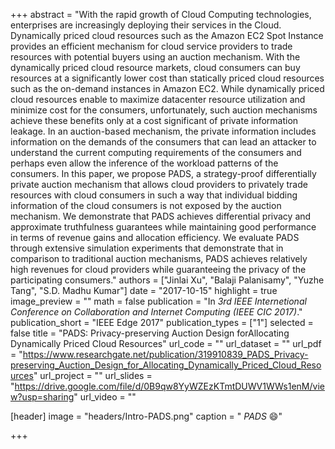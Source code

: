 +++
abstract = "With the rapid growth of Cloud Computing technologies, enterprises are increasingly deploying their services in the Cloud. Dynamically priced cloud resources such as the Amazon EC2 Spot Instance provides an efficient mechanism for cloud service providers to trade resources with potential buyers using an auction mechanism. With the dynamically priced cloud resource markets, cloud consumers can buy resources at a significantly lower cost than statically priced cloud resources such as the on-demand instances in Amazon EC2. While dynamically priced cloud resources enable to maximize datacenter resource utilization and minimize cost for the consumers, unfortunately, such auction mechanisms achieve these benefits only at a cost significant of private information leakage. In an auction-based mechanism, the private information includes information on the demands of the consumers that can lead an attacker to understand the current computing requirements of the consumers and perhaps even allow the inference of the workload patterns of the consumers. In this paper, we propose PADS, a strategy-proof differentially private auction mechanism that allows cloud providers to privately trade resources with cloud consumers in such a way that individual bidding information of the cloud consumers is not exposed by the auction mechanism. We demonstrate that PADS achieves differential privacy and approximate truthfulness guarantees while maintaining good performance in terms of revenue gains and allocation efficiency. We evaluate PADS through extensive simulation experiments that demonstrate that in comparison to traditional auction mechanisms, PADS achieves relatively high revenues for cloud providers while guaranteeing the privacy of the participating consumers."
authors = ["Jinlai Xu", "Balaji Palanisamy", "Yuzhe Tang", "S.D. Madhu Kumar"]
date = "2017-10-15"
highlight = true
image_preview = ""
math = false
publication = "In *3rd IEEE Internetional Conference on Collaboration and Internet Computing (IEEE CIC 2017)*."
publication_short = "IEEE Edge 2017"
publication_types = ["1"]
selected = false
title = "PADS: Privacy-preserving Auction Design forAllocating Dynamically Priced Cloud Resources"
url_code = ""
url_dataset = ""
url_pdf = "https://www.researchgate.net/publication/319910839_PADS_Privacy-preserving_Auction_Design_for_Allocating_Dynamically_Priced_Cloud_Resources"
url_project = ""
url_slides = "https://drive.google.com/file/d/0B9qw8YyWZEzKTmtDUWV1WWs1enM/view?usp=sharing"
url_video = ""

[header]
image = "headers/Intro-PADS.png"
caption = " *PADS* :smile:"

+++


